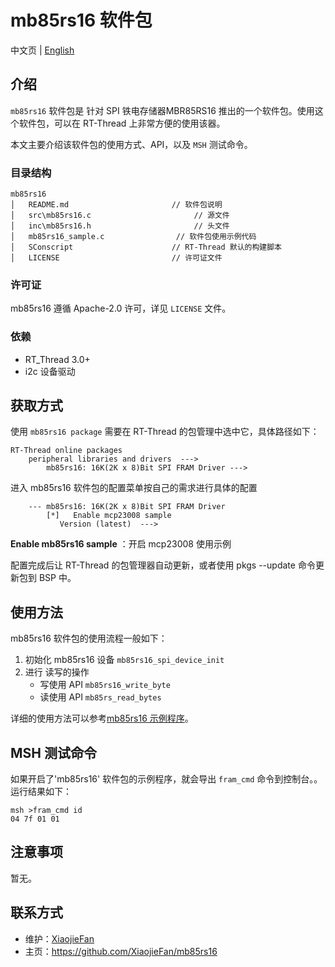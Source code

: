 # mb85rs16 软件包

中文页 | [English](README.md)

## 介绍

`mb85rs16` 软件包是 针对 SPI 铁电存储器MBR85RS16 推出的一个软件包。使用这个软件包，可以在 RT-Thread 上非常方便的使用该器。

本文主要介绍该软件包的使用方式、API，以及 `MSH` 测试命令。

### 目录结构

```
mb85rs16
│   README.md                       // 软件包说明
│   src\mb85rs16.c                       // 源文件
│   inc\mb85rs16.h                       // 头文件
│   mb85rs16_sample.c                // 软件包使用示例代码
│   SConscript                      // RT-Thread 默认的构建脚本
│   LICENSE                         // 许可证文件
```

### 许可证

mb85rs16 遵循 Apache-2.0 许可，详见 `LICENSE` 文件。

### 依赖

- RT_Thread 3.0+
- i2c 设备驱动

## 获取方式

使用 `mb85rs16 package` 需要在 RT-Thread 的包管理中选中它，具体路径如下：

```
RT-Thread online packages
    peripheral libraries and drivers  --->
        mb85rs16: 16K(2K x 8)Bit SPI FRAM Driver --->
```

进入 mb85rs16 软件包的配置菜单按自己的需求进行具体的配置

```
    --- mb85rs16: 16K(2K x 8)Bit SPI FRAM Driver
        [*]   Enable mcp23008 sample
           Version (latest)  --->
```

**Enable mb85rs16 sample** ：开启 mcp23008  使用示例

配置完成后让 RT-Thread 的包管理器自动更新，或者使用 pkgs --update 命令更新包到 BSP 中。

## 使用方法

mb85rs16 软件包的使用流程一般如下：

1. 初始化 mb85rs16 设备 `mb85rs16_spi_device_init`
2. 进行 读写的操作
   - 写使用 API `mb85rs16_write_byte` 
   - 读使用 API `mb85rs_read_bytes` 

详细的使用方法可以参考[mb85rs16 示例程序](https://github.com/XiaojieFan/mb85rs16/blob/main/examples/mb85rs16_sample.c)。

## MSH 测试命令

如果开启了'mb85rs16' 软件包的示例程序，就会导出 `fram_cmd` 命令到控制台。。运行结果如下：

```
msh >fram_cmd id
04 7f 01 01
```

## 注意事项

暂无。

## 联系方式

- 维护：[XiaojieFan](https://github.com/XiaojieFan)
- 主页：<https://github.com/XiaojieFan/mb85rs16>
